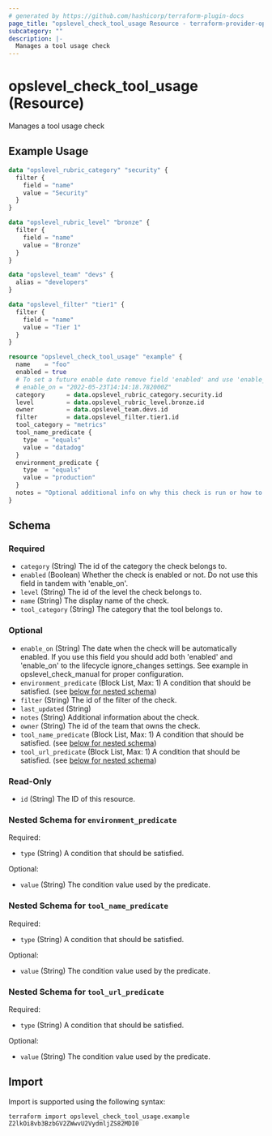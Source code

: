 ```yaml
---
# generated by https://github.com/hashicorp/terraform-plugin-docs
page_title: "opslevel_check_tool_usage Resource - terraform-provider-opslevel"
subcategory: ""
description: |-
  Manages a tool usage check
---
```


# opslevel_check_tool_usage (Resource)

Manages a tool usage check

## Example Usage

```terraform
data "opslevel_rubric_category" "security" {
  filter {
    field = "name"
    value = "Security"
  }
}

data "opslevel_rubric_level" "bronze" {
  filter {
    field = "name"
    value = "Bronze"
  }
}

data "opslevel_team" "devs" {
  alias = "developers"
}

data "opslevel_filter" "tier1" {
  filter {
    field = "name"
    value = "Tier 1"
  }
}

resource "opslevel_check_tool_usage" "example" {
  name    = "foo"
  enabled = true
  # To set a future enable date remove field 'enabled' and use 'enable_on'
  # enable_on = "2022-05-23T14:14:18.782000Z"
  category      = data.opslevel_rubric_category.security.id
  level         = data.opslevel_rubric_level.bronze.id
  owner         = data.opslevel_team.devs.id
  filter        = data.opslevel_filter.tier1.id
  tool_category = "metrics"
  tool_name_predicate {
    type  = "equals"
    value = "datadog"
  }
  environment_predicate {
    type  = "equals"
    value = "production"
  }
  notes = "Optional additional info on why this check is run or how to fix it"
}
```

<!-- schema generated by tfplugindocs -->
## Schema

### Required

- `category` (String) The id of the category the check belongs to.
- `enabled` (Boolean) Whether the check is enabled or not.  Do not use this field in tandem with 'enable_on'.
- `level` (String) The id of the level the check belongs to.
- `name` (String) The display name of the check.
- `tool_category` (String) The category that the tool belongs to.

### Optional

- `enable_on` (String) The date when the check will be automatically enabled.
If you use this field you should add both 'enabled' and 'enable_on' to the lifecycle ignore_changes settings.
See example in opslevel_check_manual for proper configuration.
- `environment_predicate` (Block List, Max: 1) A condition that should be satisfied. (see [below for nested schema](#nestedblock--environment_predicate))
- `filter` (String) The id of the filter of the check.
- `last_updated` (String)
- `notes` (String) Additional information about the check.
- `owner` (String) The id of the team that owns the check.
- `tool_name_predicate` (Block List, Max: 1) A condition that should be satisfied. (see [below for nested schema](#nestedblock--tool_name_predicate))
- `tool_url_predicate` (Block List, Max: 1) A condition that should be satisfied. (see [below for nested schema](#nestedblock--tool_url_predicate))

### Read-Only

- `id` (String) The ID of this resource.

<a id="nestedblock--environment_predicate"></a>
### Nested Schema for `environment_predicate`

Required:

- `type` (String) A condition that should be satisfied.

Optional:

- `value` (String) The condition value used by the predicate.


<a id="nestedblock--tool_name_predicate"></a>
### Nested Schema for `tool_name_predicate`

Required:

- `type` (String) A condition that should be satisfied.

Optional:

- `value` (String) The condition value used by the predicate.


<a id="nestedblock--tool_url_predicate"></a>
### Nested Schema for `tool_url_predicate`

Required:

- `type` (String) A condition that should be satisfied.

Optional:

- `value` (String) The condition value used by the predicate.

## Import

Import is supported using the following syntax:

```shell
terraform import opslevel_check_tool_usage.example Z2lkOi8vb3BzbGV2ZWwvU2VydmljZS82MDI0
```
